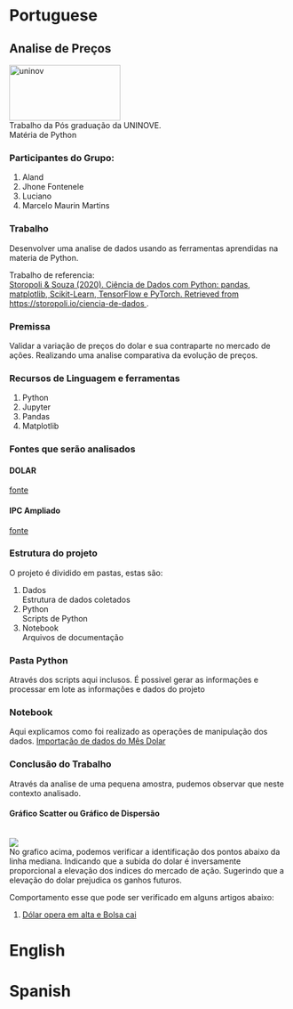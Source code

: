 <h1>Portuguese</h1>

<H2>Analise de Preços</H2>

<img src="https://www.uninove.br/logo-uninove.svg" alt="uninov" width="200" height="100"><br/>Trabalho da Pós graduação da UNINOVE.
<br/>Matéria de Python

<H3>Participantes do Grupo:</H3>
<ol>
<li>Aland</li>
<li>Jhone Fontenele</li>
<li>Luciano</li>
<li>Marcelo Maurin Martins</li>
</ol>

<H3>Trabalho</H3>
Desenvolver uma analise de dados usando as ferramentas aprendidas na materia de Python.
<p>Trabalho de referencia:<br/>
  <a href="https://github.com/storopoli/ciencia-de-dados">
Storopoli & Souza (2020). Ciência de Dados com Python: pandas, matplotlib, Scikit-Learn, TensorFlow e PyTorch. Retrieved from https://storopoli.io/ciencia-de-dados
</a>.</p>

<h3>Premissa</h3>
Validar a variação de preços do dolar e sua contraparte no mercado de ações. Realizando uma analise comparativa da evolução de preços.

<h3>Recursos de Linguagem e ferramentas</h3>
<ol>
  <li>Python</li>
  <li>Jupyter</li>
  <li>Pandas</li>
  <li>Matplotlib</li>
</ol>



<h3>Fontes que serão analisados</h3>

<h4>DOLAR</h4>
<a href="https://www.econodados.com.br/tabela.dll/in5?cod_site=TestDrive%20Macrodados%20Online&pg=-1">fonte</a>

<h4>IPC Ampliado</h4>
<a href="https://www.econodados.com.br/tabela.dll/in5?cod_site=TestDrive%20Macrodados%20Online&pg=-1">fonte</a>

<h3>Estrutura do projeto</h3>
<p> O projeto é dividido em pastas, estas são:</p>
<ol>
  <li>Dados</li> Estrutura de dados coletados
  <li>Python</li> Scripts de Python
  <li>Notebook</li> Arquivos de documentação
</ol>

<h3>Pasta Python</h3>
<p>Através dos scripts aqui inclusos. É possivel gerar as informações e processar em lote as informações e dados do projeto</p>

<h3>Notebook</h3>
Aqui explicamos como foi realizado as operações de manipulação dos dados.
<a href="https://github.com/marcelomaurin/Analise-de-Preco/blob/main/notebook/Importa%C3%A7%C3%A3o%20dados%20do%20Dolar%20.ipynb">
Importação de dados do Mês Dolar</A>

<h3>Conclusão do Trabalho</h3>
Através da analise de uma pequena amostra, pudemos observar que neste contexto analisado.

<h4>Gráfico Scatter ou Gráfico de Dispersão</h4>
<br/>
<img src="https://github.com/marcelomaurin/Analise-de-Preco/blob/main/GRAFICO01.JPG">
<br/>
No grafico acima, podemos verificar a identificação dos pontos abaixo da linha mediana. Indicando que a subida do dolar é inversamente proporcional a elevação dos indices do mercado de ação.
Sugerindo que a elevação do dolar prejudica os ganhos futuros.

Comportamento esse que pode ser verificado em alguns artigos abaixo:
<ol>
<li><a href="http://www.sicoobexecutivo.com.br/ns/entenda-por-que-quando-os-indices-da-bolsa-caem-o-dolar-aumenta/>Entenda por que quando os índices da bolsa caem o dolar aumenta</a></li>
<li><a href="https://www.agazeta.com.br/es/economia/dolar-opera-em-alta-e-bolsa-cai-apos-atos-antidemocraticos-de-7-de-setembro-0921">Dólar opera em alta e Bolsa cai</a></li>
</ol>


<h1>English</h1>


<h1>Spanish</h1>
